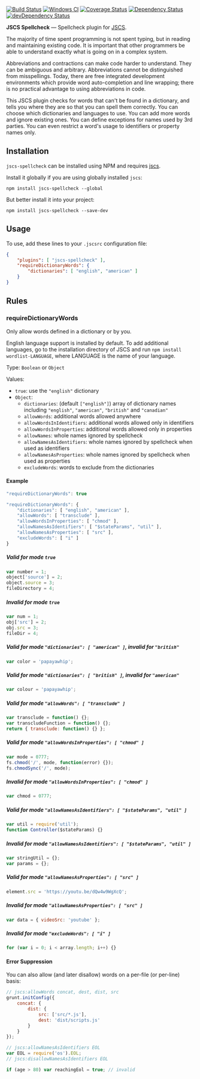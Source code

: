 [![Build Status](https://travis-ci.org/jscs-dev/jscs-spellcheck.svg?branch=master)](https://travis-ci.org/jscs-dev/jscs-spellcheck)
[![Windows CI](https://ci.appveyor.com/api/projects/status/github/jscs-dev/jscs-spellcheck?svg=true)](https://ci.appveyor.com/project/jscs-dev/jscs-spellcheck/branch/master)
[![Coverage Status](https://img.shields.io/coveralls/jscs-dev/jscs-spellcheck.svg?style=flat)](https://coveralls.io/r/jscs-dev/jscs-spellcheck?branch=master)
[![Dependency Status](https://david-dm.org/jscs-dev/jscs-spellcheck.svg?theme=shields.io&style=flat)](https://david-dm.org/jscs-dev/jscs-spellcheck)
[![devDependency Status](https://david-dm.org/jscs-dev/jscs-spellcheck/dev-status.svg?theme=shields.io&style=flat)](https://david-dm.org/jscs-dev/jscs-spellcheck#info=devDependencies)

**JSCS Spellcheck** — Spellcheck plugin for [JSCS](https://github.com/jscs-dev/node-jscs/).

The majority of time spent programming is not spent typing, but in reading and
maintaining existing code. It is important that other programmers be able to
understand exactly what is going on in a complex system.

Abbreviations and contractions can make code harder to understand. They can be
ambiguous and arbitrary. Abbreviations cannot be distinguished from
misspellings. Today, there are free integrated development environments which
provide word auto-completion and line wrapping; there is no practical advantage
to using abbreviations in code.

This JSCS plugin checks for words that can't be found in a dictionary, and tells
you where they are so that you can spell them correctly. You can choose which
dictionaries and languages to use. You can add more words and ignore existing
ones. You can define exceptions for names used by 3rd parties. You can even
restrict a word's usage to identifiers or property names only.

## Installation

`jscs-spellcheck` can be installed using NPM and requires
[jscs](https://github.com/jscs-dev/node-jscs/#installation).

Install it globally if you are using globally installed `jscs`:

    npm install jscs-spellcheck --global

But better install it into your project:

    npm install jscs-spellcheck --save-dev

## Usage

To use, add these lines to your `.jscsrc` configuration file:

```json
{
    "plugins": [ "jscs-spellcheck" ],
    "requireDictionaryWords": {
        "dictionaries": [ "english", "american" ]
    }
}
```

## Rules

### requireDictionaryWords

Only allow words defined in a dictionary or by you.

English language support is installed by default. To add additional
languages, go to the installation directory of JSCS and run `npm install
wordlist-LANGUAGE`, where LANGUAGE is the name of your language.

Type: `Boolean` or `Object`

Values:
 - `true`: use the `"english"` dictionary
 - `Object`:
   - `dictionaries`: (default `["english"]`) array of dictionary names including
     `"english"`, `"american"`, `"british"` and `"canadian"`
   - `allowWords`: additional words allowed anywhere
   - `allowWordsInIdentifiers`: additional words allowed only in identifiers
   - `allowWordsInProperties`: additional words allowed only in properties
   - `allowNames`: whole names ignored by spellcheck
   - `allowNamesAsIdentifiers`: whole names ignored by spellcheck when used as identifiers
   - `allowNamesAsProperties`: whole names ignored by spellcheck when used as properties
   - `excludeWords`: words to exclude from the dictionaries

#### Example

```js
"requireDictionaryWords": true

"requireDictionaryWords": {
    "dictionaries": [ "english", "american" ],
    "allowWords": [ "transclude" ],
    "allowWordsInProperties": [ "chmod" ],
    "allowNamesAsIdentifiers": [ "$stateParams", "util" ],
    "allowNamesAsProperties": [ "src" ],
    "excludeWords": [ "i" ]
}
```

##### Valid for mode `true`

```js
var number = 1;
object['source'] = 2;
object.source = 3;
fileDirectory = 4;
```

##### Invalid for mode `true`

```js
var num = 1;
obj['src'] = 2;
obj.src = 3;
fileDir = 4;
```

##### Valid for mode `"dictionaries": [ "american" ]`, invalid for `"british"`

```js
var color = 'papayawhip';
```

##### Valid for mode `"dictionaries": [ "british" ]`, invalid for `"american"`

```js
var colour = 'papayawhip';
```

##### Valid for mode `"allowWords": [ "transclude" ]`

```js
var transclude = function() {};
var transcludeFunction = function() {};
return { transclude: function() {} };
```

##### Valid for mode `"allowWordsInProperties": [ "chmod" ]`

```js
var mode = 0777;
fs.chmod('/', mode, function(error) {});
fs.chmodSync('/', mode);
```

##### Invalid for mode `"allowWordsInProperties": [ "chmod" ]`

```js
var chmod = 0777;
```

##### Valid for mode `"allowNamesAsIdentifiers": [ "$stateParams", "util" ]`

```js
var util = require('util');
function Controller($stateParams) {}
```

##### Invalid for mode `"allowNamesAsIdentifiers": [ "$stateParams", "util" ]`

```js
var stringUtil = {};
var params = {};
```

##### Valid for mode `"allowNamesAsProperties": [ "src" ]`

```js
element.src = 'https://youtu.be/dQw4w9WgXcQ';
```

##### Invalid for mode `"allowNamesAsProperties": [ "src" ]`

```js
var data = { videoSrc: 'youtube' };
```

##### Invalid for mode `"excludeWords": [ "i" ]`

```js
for (var i = 0; i < array.length; i++) {}
```

#### Error Suppression

You can also allow (and later disallow) words on a per-file (or per-line)
basis:

```js
// jscs:allowWords concat, dest, dist, src
grunt.initConfig({
    concat: {
        dist: {
            src: ['src/*.js'],
            dest: 'dist/scripts.js'
        }
    }
});
```

```js
// jscs:allowNamesAsIdentifiers EOL
var EOL = require('os').EOL;
// jscs:disallowNamesAsIdentifiers EOL

if (age > 80) var reachingEol = true; // invalid
```
